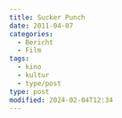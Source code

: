 ```yaml
---
title: Sucker Punch
date: 2011-04-07
categories:
  - Bericht
  - Film
tags:
  - kino
  - kultur
  - type/post
type: post
modified: 2024-02-04T12:34
---
```

